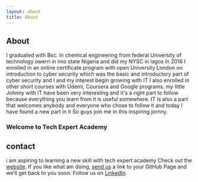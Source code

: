 ```yaml
---
layout: about
title: About
---
```


## About
I graduated with Bsc. In chemical engineering from federal University of technology owerri in imo state Nigeria and did my NYSC in lagos 
In 2016 I enrolled in an online certificate program with open University London on introduction to cyber security which was the basic and introductory part of cyber security and I and my interest begin growing with IT
I also enrolled in other short courses with Udemi, Coursera and Google programs. my little Johnny with IT have been very interesting and it's a right part to follow because everything you learn from it is useful somewhere. IT is also a part that welcomes anybody and everyone who chose to follow it and today I have found a new part in it
So guys join me in this inspiring jornny.
### Welcome to Tech Expert Academy
## contact
   i am aspiring to learning a new skill with tech expert academy Check out the [website](https://techexpertacademy.com). If you like what am doing, [send us](https://www.my-newhope.github.io) a link to your GitHub Page and we’ll get back to you soon. Follow us on [LinkedIn](https://www.linkedin.com/in/prince-emeka-528689191?lipi=urn%3Ali%3Apage%3Ad_flagship3_profile_view_base_contact_details%3B7P3kTDc8Ry6VEqJRcxY1gQ%3D%3D).
